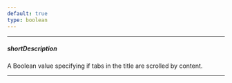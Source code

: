 ```yaml
---
default: true
type: boolean
---
```

---
##### shortDescription
A Boolean value specifying if tabs in the title are scrolled by content.

---

